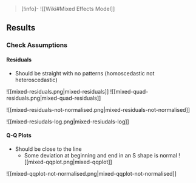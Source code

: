 > [!info]-
> ![[Wiki#Mixed Effects Model]]

## Results
### Check Assumptions
#### Residuals
- Should be straight with no patterns (homoscedastic not heteroscedastic)

![[mixed-residuals.png|mixed-residuals]]
![[mixed-quad-residuals.png|mixed-quad-residuals]]

![[mixed-residuals-not-normalised.png|mixed-residuals-not-normalised]]

![[mixed-resiudals-log.png|mixed-resiudals-log]]

#### Q-Q Plots
- Should be close to the line
	- Some deviation at beginning and end in an S shape is normal
![[mixed-qqplot.png|mixed-qqplot]]

![[mixed-qqplot-not-normalised.png|mixed-qqplot-not-normalised]]